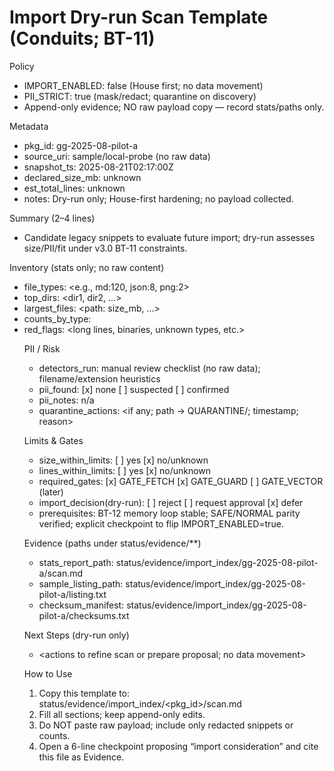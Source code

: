 # Import Dry-run Scan Template (Conduits; BT-11)

Policy
- IMPORT_ENABLED: false (House first; no data movement)
- PII_STRICT: true (mask/redact; quarantine on discovery)
- Append-only evidence; NO raw payload copy — record stats/paths only.

Metadata
- pkg_id: gg-2025-08-pilot-a
- source_uri: sample/local-probe (no raw data)
- snapshot_ts: 2025-08-21T02:17:00Z
- declared_size_mb: unknown
- est_total_lines: unknown
- notes: Dry-run only; House-first hardening; no payload collected.

Summary (2–4 lines)
- Candidate legacy snippets to evaluate future import; dry-run assesses size/PII/fit under v3.0 BT-11 constraints.

Inventory (stats only; no raw content)
- file_types: <e.g., md:120, json:8, png:2>
- top_dirs: <dir1, dir2, …>
- largest_files: <path: size_mb, …>
- counts_by_type: <table or JSON block>
- red_flags: <long lines, binaries, unknown types, etc.>

PII / Risk
- detectors_run: manual review checklist (no raw data); filename/extension heuristics
- pii_found: [x] none  [ ] suspected  [ ] confirmed
- pii_notes: n/a
- quarantine_actions: <if any; path → QUARANTINE/; timestamp; reason>

Limits & Gates
- size_within_limits: [ ] yes  [x] no/unknown
- lines_within_limits: [ ] yes  [x] no/unknown
- required_gates: [x] GATE_FETCH  [x] GATE_GUARD  [ ] GATE_VECTOR (later)
- import_decision(dry-run): [ ] reject  [ ] request approval  [x] defer
- prerequisites: BT-12 memory loop stable; SAFE/NORMAL parity verified; explicit checkpoint to flip IMPORT_ENABLED=true.

Evidence (paths under status/evidence/**)
- stats_report_path: status/evidence/import_index/gg-2025-08-pilot-a/scan.md
- sample_listing_path: status/evidence/import_index/gg-2025-08-pilot-a/listing.txt
- checksum_manifest: status/evidence/import_index/gg-2025-08-pilot-a/checksums.txt

Next Steps (dry-run only)
- <actions to refine scan or prepare proposal; no data movement>

How to Use
1) Copy this template to: status/evidence/import_index/<pkg_id>/scan.md
2) Fill all sections; keep append-only edits.
3) Do NOT paste raw payload; include only redacted snippets or counts.
4) Open a 6-line checkpoint proposing “import consideration” and cite this file as Evidence.